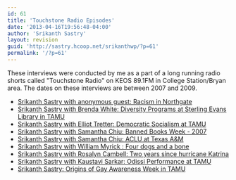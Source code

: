 ```yaml
---
id: 61
title: 'Touchstone Radio Episodes'
date: '2013-04-16T19:56:48-04:00'
author: 'Srikanth Sastry'
layout: revision
guid: 'http://sastry.hcoop.net/srikanthwp/?p=61'
permalink: '/?p=61'
---
```


These interviews were conducted by me as a part of a long running radio shorts called "Touchstone Radio" on KEOS 89.1FM in College Station/Bryan area. The dates on these interviews are between 2007 and 2009.
<ul>
	<li><a href="http://sastry.hcoop.net/srikanthwp/wp-content/uploads/2011/02/cd55-10.mp3">Srikanth Sastry with anonymous guest: Racism in Northgate</a></li>
	<li><a href="http://sastry.hcoop.net/srikanthwp/wp-content/uploads/2011/02/cd54-15.mp3">Srikanth Sastry with Brenda White: Diversity Programs at Sterling Evans Library in TAMU</a></li>
	<li><a href="http://sastry.hcoop.net/srikanthwp/wp-content/uploads/2011/02/cd55-04.mp3">Srikanth Sastry with Elliot Tretter: Democratic Socialism at TAMU</a></li>
	<li><a href="http://sastry.hcoop.net/srikanthwp/wp-content/uploads/2011/02/Banned_books_week_low.mp3">Srikanth Sastry with Samantha Chiu: Banned Books Week - 2007</a></li>
	<li><a href="http://sastry.hcoop.net/srikanthwp/wp-content/uploads/2011/02/TAMU-ACLU_low.mp3">Srikanth Sastry with Samantha Chiu: ACLU at Texas A&amp;M</a></li>
	<li><a href="http://sastry.hcoop.net/srikanthwp/wp-content/uploads/2011/02/Srikanth_William_Myrick_4_dogs_and_a_bone.mp3">Srikanth Sastry with William Myrick : Four dogs and a bone</a></li>
	<li><a href="http://sastry.hcoop.net/srikanthwp/wp-content/uploads/2011/02/Sastry_cambell_katrina_twoyears.mp3">Srikanth Sastry with Rosalyn Cambell: Two years since hurricane Katrina</a></li>
	<li><a href="http://sastry.hcoop.net/srikanthwp/wp-content/uploads/2011/02/Kaustavi_Odissi_low.mp3">Srikanth Sastry with Kaustavi Sarkar: Odissi Performance at TAMU</a></li>
	<li><a href="http://sastry.hcoop.net/srikanthwp/wp-content/uploads/2011/02/cd55-12.mp3">Srikanth Sastry: Origins of Gay Awareness Week in TAMU</a></li>
</ul>
